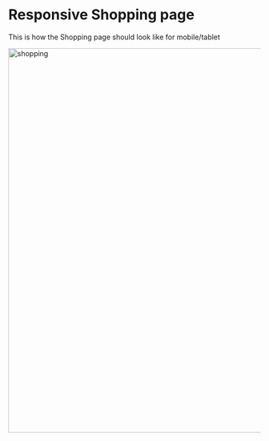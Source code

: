 # Responsive Shopping page
This is how the Shopping page should look like for mobile/tablet

<img width="947" height="767" alt="shopping" src="https://github.com/user-attachments/assets/d3280f06-a543-4c05-bc11-9ea97590581c" />

